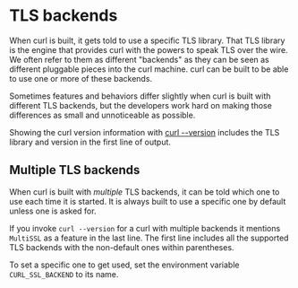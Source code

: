 # TLS backends

When curl is built, it gets told to use a specific TLS library. That TLS
library is the engine that provides curl with the powers to speak TLS over the
wire. We often refer to them as different "backends" as they can be seen as
different pluggable pieces into the curl machine. curl can be built to be able
to use one or more of these backends.

Sometimes features and behaviors differ slightly when curl is built with
different TLS backends, but the developers work hard on making those
differences as small and unnoticeable as possible.

Showing the curl version information with [curl --version](../version.md)
includes the TLS library and version in the first line of output.

## Multiple TLS backends

When curl is built with *multiple* TLS backends, it can be told which one to
use each time it is started. It is always built to use a specific one by
default unless one is asked for.

If you invoke `curl --version` for a curl with multiple backends it mentions
`MultiSSL` as a feature in the last line. The first line includes all the
supported TLS backends with the non-default ones within parentheses.

To set a specific one to get used, set the environment variable
`CURL_SSL_BACKEND` to its name.
